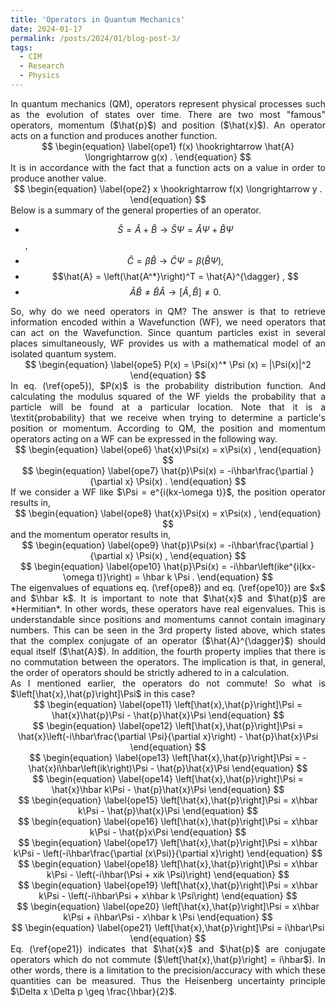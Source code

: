 ```yaml
---
title: 'Operators in Quantum Mechanics'
date: 2024-01-17
permalink: /posts/2024/01/blog-post-3/
tags:
  - CIM
  - Research
  - Physics
---
```


<script
  src="https://cdn.mathjax.org/mathjax/latest/MathJax.js?config=TeX-AMS-MML_HTMLorMML"
  type="text/javascript">
</script>

<div style="text-align: justify"> In quantum mechanics (QM), operators represent physical processes such as the evolution of states over time. There are two most "famous" operators, momentum ($\hat{p}$) and position ($\hat{x}$). An operator acts on a function and produces another function.  </div> 

<div style="text-align: center"> 
$$
\begin{equation}
\label{ope1}
    f(x) \hookrightarrow \hat{A} \longrightarrow g(x) .
\end{equation}
$$
 </div>

<div style="text-align: justify">  It is in accordance with the fact that a function acts on a value in order to produce another value. </div> 

<div style="text-align: center"> 
$$
\begin{equation}
\label{ope2}
    x \hookrightarrow f(x) \longrightarrow y .
\end{equation}
$$
 </div>

<div style="text-align: justify">  Below is a summary of the general properties of an operator. </div> 

- $$\hat{S} = \hat{A} + \hat{B} \longrightarrow \hat{S}\Psi = \hat{A}\Psi + \hat{B}\Psi $$,
- $$\hat{C} = \beta \hat{B} \longrightarrow \hat{C}\Psi = \beta\left(\hat{B}\Psi\right),$$   
- $$\hat{A} = \left(\hat{A^*}\right)^T = \hat{A}^{\dagger} , $$
- $$\hat{A}\hat{B} \neq \hat{B}\hat{A} \longrightarrow \left[\hat{A},\hat{B}\right] \neq 0.$$

<div style="text-align: justify">  So, why do we need operators in QM? The answer is that to retrieve information encoded within a Wavefunction (WF), we need operators that can act on the Wavefunction. Since quantum particles exist in several places simultaneously, WF provides us with a mathematical model of an isolated quantum system. </div> 

<div style="text-align: center"> 
$$
\begin{equation}
\label{ope5}
    P(x) = \Psi(x)^* \Psi (x) = |\Psi(x)|^2
\end{equation}
$$
 </div>

<div style="text-align: justify">  In eq. (\ref{ope5}), $P(x)$ is the probability distribution function. And calculating the modulus squared of the WF yields the probability that a particle will be found at a particular location. Note that it is a \textit{probability} that we receive when trying to determine a particle's position or momentum. According to QM, the position and momentum operators acting on a WF can be expressed in the following way. </div> 

<div style="text-align: center"> 
$$
\begin{equation}
\label{ope6}
    \hat{x}\Psi(x) = x\Psi(x) ,
\end{equation}
$$
 </div>

<div style="text-align: center"> 
$$
\begin{equation}
\label{ope7}
    \hat{p}\Psi(x) = -i\hbar\frac{\partial }{\partial x} \Psi(x) .
\end{equation}
$$
 </div>

<div style="text-align: justify">  If we consider a WF like $\Psi = e^{i(kx-\omega t)}$, the position operator results in,  </div> 

<div style="text-align: center"> 
$$
\begin{equation}
\label{ope8}
    \hat{x}\Psi(x) = x\Psi(x) ,
\end{equation}
$$
 </div>

<div style="text-align: justify">  and the momentum operator results in,  </div> 

<div style="text-align: center"> 
$$
\begin{equation}
\label{ope9}
    \hat{p}\Psi(x) = -i\hbar\frac{\partial }{\partial x} \Psi(x) ,
\end{equation}
$$
 </div>

<div style="text-align: center"> 
$$
\begin{equation}
\label{ope10}
    \hat{p}\Psi(x) = -i\hbar\left(ike^{i(kx-\omega t)}\right) = \hbar k \Psi .
\end{equation}
$$
 </div>

 <div style="text-align: justify">  The eigenvalues of equations eq. (\ref{ope8}) and eq. (\ref{ope10}) are $x$ and $\hbar k$. It is important to note that $\hat{x}$ and $\hat{p}$ are *Hermitian*. In other words, these operators have real eigenvalues. This is understandable since positions and momentums cannot contain imaginary numbers. This can be seen in the 3rd property listed above, which states that the complex conjugate of an operator ($\hat{A}^{\dagger}$) should equal itself ($\hat{A}$). In addition, the fourth property implies that there is no commutation between the operators. The implication is that, in general, the order of operators should be strictly adhered to in a calculation. </div> 

<div style="text-align: justify">  As I mentioned earlier, the operators do not commute! So what is $\left[\hat{x},\hat{p}\right]\Psi$ in this case? </div> 

<div style="text-align: center"> 
$$
\begin{equation}
\label{ope11}
    \left[\hat{x},\hat{p}\right]\Psi = \hat{x}\hat{p}\Psi - \hat{p}\hat{x}\Psi
\end{equation}
$$
 </div>

<div style="text-align: center"> 
$$
\begin{equation}
\label{ope12}
    \left[\hat{x},\hat{p}\right]\Psi = \hat{x}\left(-i\hbar\frac{\partial \Psi}{\partial x}\right) - \hat{p}\hat{x}\Psi
\end{equation}
$$
 </div>

<div style="text-align: center"> 
$$
\begin{equation}
\label{ope13}
    \left[\hat{x},\hat{p}\right]\Psi = -\hat{x}i\hbar\left(ik\right)\Psi - \hat{p}\hat{x}\Psi
\end{equation}
$$
 </div>

<div style="text-align: center"> 
$$
\begin{equation}
\label{ope14}
    \left[\hat{x},\hat{p}\right]\Psi = \hat{x}\hbar k\Psi - \hat{p}\hat{x}\Psi
\end{equation}
$$
 </div>

<div style="text-align: center"> 
$$
\begin{equation}
\label{ope15}
    \left[\hat{x},\hat{p}\right]\Psi = x\hbar k\Psi - \hat{p}\hat{x}\Psi
\end{equation}
$$
 </div>

<div style="text-align: center"> 
$$
\begin{equation}
\label{ope16}
    \left[\hat{x},\hat{p}\right]\Psi = x\hbar k\Psi - \hat{p}x\Psi
\end{equation}
$$
 </div>

<div style="text-align: center"> 
$$
\begin{equation}
\label{ope17}
    \left[\hat{x},\hat{p}\right]\Psi = x\hbar k\Psi - \left(-i\hbar\frac{\partial (x\Psi)}{\partial x}\right)
\end{equation}
$$
 </div>

<div style="text-align: center"> 
$$
\begin{equation}
\label{ope18}
    \left[\hat{x},\hat{p}\right]\Psi = x\hbar k\Psi - \left(-i\hbar(\Psi +  xik \Psi)\right)
\end{equation}
$$
 </div>

<div style="text-align: center"> 
$$
\begin{equation}
\label{ope19}
    \left[\hat{x},\hat{p}\right]\Psi = x\hbar k\Psi - \left(-i\hbar\Psi + x\hbar k \Psi\right)
\end{equation}
$$
 </div>

<div style="text-align: center"> 
$$
\begin{equation}
\label{ope20}
    \left[\hat{x},\hat{p}\right]\Psi = x\hbar k\Psi + i\hbar\Psi - x\hbar k \Psi
\end{equation}
$$
 </div>

<div style="text-align: center"> 
$$
\begin{equation}
\label{ope21}
    \left[\hat{x},\hat{p}\right]\Psi = i\hbar\Psi
\end{equation}
$$
 </div>

<div style="text-align: justify">  Eq. (\ref{ope21}) indicates that $\hat{x}$ and $\hat{p}$ are conjugate operators which do not commute ($\left[\hat{x},\hat{p}\right] = i\hbar$). In other words, there is a limitation to the precision/accuracy with which these quantities can be measured. Thus the Heisenberg uncertainty principle $\Delta x \Delta p \geq \frac{\hbar}{2}$. </div> 